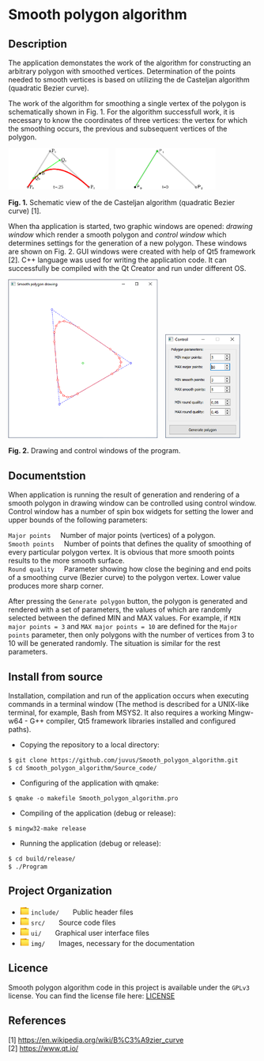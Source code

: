 # Smooth polygon algorithm
## Description
The application demonstates the work of the algorithm for constructing an arbitrary polygon with smoothed vertices. Determination of the points needed to smooth vertices is based on utilizing the de Casteljan algorithm (quadratic Bezier curve). 

The work of the algorithm for smoothing a single vertex of the polygon is schematically shown in Fig. 1. For the algorithm successfull work, it is necessary to know the coordinates of three vertices: the vertex for which the smoothing occurs, the previous and subsequent vertices of the polygon.  

<img src="/img/curve.png" alt="Curve.png" width=40%>&nbsp;&nbsp;&nbsp;
<img src="/img/curve_animation.gif" alt="Curve animation.gif" width=40%>&nbsp;&nbsp;&nbsp;

**Fig. 1.** Schematic view of the de Casteljan algorithm (quadratic Bezier curve) [1].

When tha application is started, two graphic windows are opened: *drawing window* which render a smooth polygon and *control window* which determines settings for the generation of a new polygon. These windows are shown on Fig. 2. GUI windows were created with help of Qt5 framework [2]. C++ language was used for writing the application code. It can successfully be compiled with the Qt Creator and run under different OS.

<img src="/img/drawing_window.png" alt="Drawing window.png" width=60%>&nbsp;&nbsp;&nbsp;
<img src="/img/control_window.png" alt="Control window.png" width=30%>&nbsp;&nbsp;&nbsp;

**Fig. 2.** Drawing and control windows of the program.

## Documentstion
When application is running the result of generation and rendering of a smooth polygon in drawing window can be controlled using control window. Control window has a number of spin box widgets for setting the lower and upper bounds of the following parameters:

`Major points`&nbsp;&nbsp;&nbsp;&nbsp;&nbsp;Number of major points (vertices) of a polygon.<br>
`Smooth points`&nbsp;&nbsp;&nbsp;&nbsp;&nbsp;Number of points that defines the quality of smoothing of every particular polygon vertex. It is obvious that more smooth points results to the more smooth surface.<br>
`Round quality`&nbsp;&nbsp;&nbsp;&nbsp;&nbsp;Parameter showing how close the begining and end poits of a smoothing curve (Bezier curve) to the polygon vertex. Lower value produces more sharp corner.<br>

After pressing the `Generate polygon` button, the polygon is generated and rendered with a set of parameters, the values of which are randomly selected between the defined MIN and MAX values. For example, if `MIN major points = 3` and `MAX major points = 10` are defined for the `Major points` parameter, then only polygons with the number of vertices from 3 to 10 will be generated randomly. The situation is similar for the rest parameters.

## Install from source
Installation, compilation and run of the application occurs when executing commands in a terminal window (The method is described for a UNIX-like terminal, for example, Bash from MSYS2. It also requires a working Mingw-w64 - G++ compiler, Qt5 framework libraries installed and configured paths).

-	Copying the repository to a local directory:
```
$ git clone https://github.com/juvus/Smooth_polygon_algorithm.git
$ cd Smooth_polygon_algorithm/Source_code/
```
-	Configuring of the application with qmake:
```
$ qmake -o makefile Smooth_polygon_algorithm.pro
```
-	Compiling of the application (debug or release):
```
$ mingw32-make release
```
-	Running the application (debug or release):
```
$ cd build/release/
$ ./Program
```

## Project Organization
- <img src="/img/folder.png" alt="folder" width=18px> `include/` &nbsp;&nbsp;&nbsp;&nbsp;&nbsp; Public header files
- <img src="/img/folder.png" alt="folder" width=18px> `src/` &nbsp;&nbsp;&nbsp;&nbsp;&nbsp; Source code files
- <img src="/img/folder.png" alt="folder" width=18px> `ui/` &nbsp;&nbsp;&nbsp;&nbsp;&nbsp; Graphical user interface files
- <img src="/img/folder.png" alt="folder" width=18px> `img/` &nbsp;&nbsp;&nbsp;&nbsp;&nbsp; Images, necessary for the documentation

## Licence
Smooth polygon algorithm code in this project is available under the `GPLv3` license. You can find the license file here: [LICENSE](/LICENSE)

## References
[1] https://en.wikipedia.org/wiki/B%C3%A9zier_curve<br>
[2] https://www.qt.io/<br>


